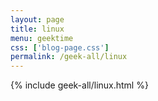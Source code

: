 ```yaml
---
layout: page
title: linux
menu: geektime
css: ['blog-page.css']
permalink: /geek-all/linux
---
```


{% include geek-all/linux.html %}
